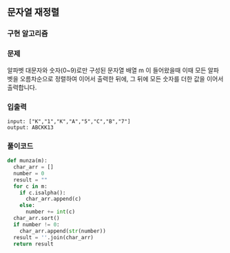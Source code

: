 ## 문자열 재정렬

### 구현 알고리즘

### 문제

알파벳 대문자와 숫자(0~9)로만 구성된 문자열 배열 m 이 들어왔을때
이때 모든 알파벳을 오름차순으로 정렬하여 이어서 출력한 뒤에, 그 뒤에 모든 숫자를 더한 값을 이어서 출력합니다.

### 입출력

```
input: ["K","1","K","A","5","C","B","7"]
output: ABCKK13
```

### 풀이코드

```python
def munza(m):
  char_arr = []
  number = 0
  result = ""
  for c in m:
    if c.isalpha():
      char_arr.append(c)
    else:
      number += int(c)
  char_arr.sort()
  if number != 0:
    char_arr.append(str(number))
  result = ''.join(char_arr)
  return result
```